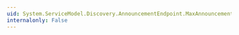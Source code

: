 ```yaml
---
uid: System.ServiceModel.Discovery.AnnouncementEndpoint.MaxAnnouncementDelay
internalonly: False
---
```

